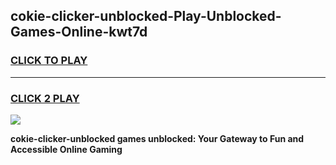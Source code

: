 
## cokie-clicker-unblocked-Play-Unblocked-Games-Online-kwt7d
<h3>
<a href="https://premium76.site?title=cokie-clicker-unblocked&ref=25A">CLICK TO PLAY</a></h3>
<hr>

<h3>
<a href="https://premium76.site?title=cokie-clicker-unblocked&ref=25A">CLICK 2 PLAY</a>
  
</h3>

<a href="https://premium76.site?title=cokie-clicker-unblocked&ref=25A"><img src="https://clearcache.store/games.png"></a>


**cokie-clicker-unblocked games unblocked: Your Gateway to Fun and Accessible Online Gaming**
